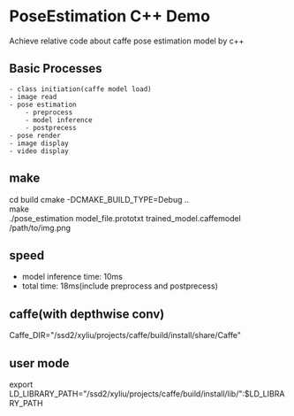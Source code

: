 # PoseEstimation C++ Demo 
Achieve relative code about caffe pose estimation model by c++ 

## Basic Processes 
    - class initiation(caffe model load)
    - image read 
    - pose estimation 
        - preprocess 
        - model inference 
        - postprecess 
    - pose render  
    - image display 
    - video display


## make 
cd build
cmake -DCMAKE_BUILD_TYPE=Debug  ..  
make  
./pose_estimation model_file.prototxt trained_model.caffemodel /path/to/img.png 


## speed 
- model inference time: 10ms 
- total time: 18ms(include preprocess and postprecess)


## caffe(with depthwise conv)
Caffe_DIR="/ssd2/xyliu/projects/caffe/build/install/share/Caffe"

## user mode 
export LD_LIBRARY_PATH="/ssd2/xyliu/projects/caffe/build/install/lib/":$LD_LIBRARY_PATH
